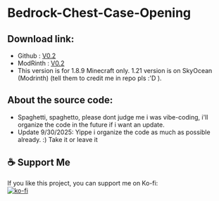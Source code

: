 # Bedrock-Chest-Case-Opening 



## Download link:
- Github : [V0.2](https://github.com/Ev-Hoang/Bedrock-Chest-Case-Opening/releases)
- ModRinth : [V0.2](https://modrinth.com/mod/bcco)
- This version is for 1.8.9 Minecraft only. 1.21 version is on SkyOcean (Modrinth) (tell them to credit me in repo pls :'D ).

## About the source code:
- Spaghetti, spaghetto, please dont judge me i was vibe-coding, i'll organize the code in the future if i want an update.
- Update 9/30/2025: Yippe i organize the code as much as possible already. :) Take it or leave it

## ☕ Support Me
If you like this project, you can support me on Ko-fi:  
[![ko-fi](https://ko-fi.com/img/githubbutton_sm.svg)](https://ko-fi.com/evhoang)
